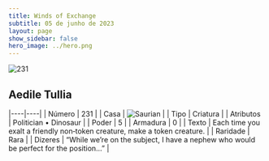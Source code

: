 ```yaml
---
title: Winds of Exchange
subtitle: 05 de junho de 2023
layout: page
show_sidebar: false
hero_image: ../hero.png
---
```


![231](https://mastervault-storage-prod.s3.amazonaws.com/media/card_front/en/600_231_3123146cbe20_en.png)


## Aedile Tullia

|----|----|
| Número | 231 |
| Casa | ![Saurian](https://archonarcana.com/images/thumb/9/9e/Saurian_P.png/22px-Saurian_P.png "Sauro") |
| Tipo | Criatura |
| Atributos | Politician • Dinosaur |
| Poder | 5 |
| Armadura | 0 |
| Texto | Each time you exalt a friendly non‑token creature, make a token creature.  |
| Raridade | Rara |
| Dizeres | “While we’re on the subject, I have a nephew who would be perfect for the position…”  |
